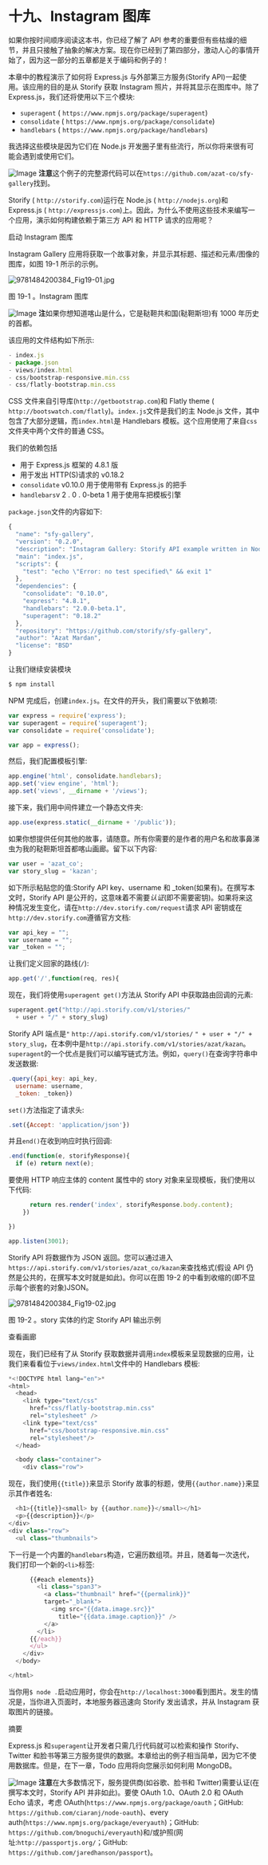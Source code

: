 # 十九、Instagram 图库

如果你按时间顺序阅读这本书，你已经了解了 API 参考的重要但有些枯燥的细节，并且只接触了抽象的解决方案。现在你已经到了第四部分，激动人心的事情开始了，因为这一部分的五章都是关于编码和例子的！

本章中的教程演示了如何将 Express.js 与外部第三方服务(Storify API)一起使用。该应用的目的是从 Storify 获取 Instagram 照片，并将其显示在图库中。除了 Express.js，我们还将使用以下三个模块:

*   `superagent` ( `https://www.npmjs.org/package/superagent`)
*   `consolidate` ( `https://www.npmjs.org/package/consolidate`)
*   `handlebars` ( `https://www.npmjs.org/package/handlebars`)

我选择这些模块是因为它们在 Node.js 开发圈子里有些流行，所以你将来很有可能会遇到或使用它们。

![Image](img/sq.jpg) **注意**这个例子的完整源代码可以在`https://github.com/azat-co/sfy-gallery`找到。

Storify ( `http://storify.com`)运行在 Node.js ( `http://nodejs.org`)和 Express.js ( `http://expressjs.com`)上。因此，为什么不使用这些技术来编写一个应用，演示如何构建依赖于第三方 API 和 HTTP 请求的应用呢？

启动 Instagram 图库

Instagram Gallery 应用将获取一个故事对象，并显示其标题、描述和元素/图像的图库，如图 19-1 所示的示例。

![9781484200384_Fig19-01.jpg](img/9781484200384_Fig19-01.jpg)

图 19-1 。Instagram 图库

![Image](img/sq.jpg) **注**如果你想知道喀山是什么，它是鞑靼共和国(鞑靼斯坦)有 1000 年历史的首都。

该应用的文件结构如下所示:

```js
- index.js
- package.json
- views/index.html
- css/bootstrap-responsive.min.css
- css/flatly-bootstrap.min.css

```

CSS 文件来自引导库(`http://getbootstrap.com`)和 Flatly theme ( `http://bootswatch.com/flatly`)。`index.js`文件是我们的主 Node.js 文件，其中包含了大部分逻辑，而`index.html`是 Handlebars 模板。这个应用使用了来自`css`文件夹中两个文件的普通 CSS。

我们的依赖包括

*   用于 Express.js 框架的 4.8.1 版
*   用于发出 HTTP(S)请求的 v0.18.2
*   `consolidate` v0.10.0 用于使用带有 Express.js 的把手
*   `handlebars`v 2 . 0 . 0-beta 1 用于使用车把模板引擎

`package.json`文件的内容如下:

```js
{
  "name": "sfy-gallery",
  "version": "0.2.0",
  "description": "Instagram Gallery: Storify API example written in Node.js",
  "main": "index.js",
  "scripts": {
    "test": "echo \"Error: no test specified\" && exit 1"
  },
  "dependencies": {
    "consolidate": "0.10.0",
    "express": "4.8.1",
    "handlebars": "2.0.0-beta.1",
    "superagent": "0.18.2"
  },
  "repository": "https://github.com/storify/sfy-gallery",
  "author": "Azat Mardan",
  "license": "BSD"
}

```

让我们继续安装模块

```js
$ npm install

```

NPM 完成后，创建`index.js`。在文件的开头，我们需要以下依赖项:

```js
var express = require('express');
var superagent = require('superagent');
var consolidate = require('consolidate');

var app = express();

```

然后，我们配置模板引擎:

```js
app.engine('html', consolidate.handlebars);
app.set('view engine', 'html');
app.set('views', __dirname + '/views');

```

接下来，我们用中间件建立一个静态文件夹:

```js
app.use(express.static(__dirname + '/public'));

```

如果你想提供任何其他的故事，请随意。所有你需要的是作者的用户名和故事鼻涕虫为我的鞑靼斯坦首都喀山画廊。留下以下内容:

```js
var user = 'azat_co';
var story_slug = 'kazan';

```

如下所示粘贴您的值:Storify API key、username 和 _token(如果有)。在撰写本文时，Storify API 是公开的，这意味着不需要*认证*(即不需要密钥)。如果将来这种情况发生变化，请在`http://dev.storify.com/request`请求 API 密钥或在`http://dev.storify.com`遵循官方文档:

```js
var api_key = "";
var username = "";
var _token = "";

```

让我们定义回家的路线(`/`):

```js
app.get('/',function(req, res){

```

现在，我们将使用`superagent get()`方法从 Storify API 中获取路由回调的元素:

```js
superagent.get("http://api.storify.com/v1/stories/"
  + user + "/" + story_slug)

```

Storify API 端点是`"` `http://api.storify.com/v1/stories/` `" + user + "/" + story_slug`，在本例中是`http://api.storify.com/v1/stories/azat/kazan`。`superagent`的一个优点是我们可以编写链式方法。例如，`query()`在查询字符串中发送数据:

```js
.query({api_key: api_key,
  username: username,
  _token: _token})

```

`set()`方法指定了请求头:

```js
.set({Accept: 'application/json'})

```

并且`end()`在收到响应时执行回调:

```js
.end(function(e, storifyResponse){
  if (e) return next(e);

```

要使用 HTTP 响应主体的 content 属性中的 story 对象来呈现模板，我们使用以下代码:

```js
      return res.render('index', storifyResponse.body.content);
    })

})

app.listen(3001);

```

Storify API 将数据作为 JSON 返回。您可以通过进入`https://api.storify.com/v1/stories/azat_co/kazan`来查找格式(假设 API 仍然是公共的，在撰写本文时就是如此)。你可以在图 19-2 的中看到收缩的(即不显示每个嵌套的对象)JSON。

![9781484200384_Fig19-02.jpg](img/9781484200384_Fig19-02.jpg)

图 19-2 。story 实体的约定 Storify API 输出示例

查看画廊

现在，我们已经有了从 Storify 获取数据并调用`index`模板来呈现数据的应用，让我们来看看位于`views/index.html`文件中的 Handlebars 模板:

```js
*<!DOCTYPE html lang="en">*
<html>
  <head>
    <link type="text/css"
      href="css/flatly-bootstrap.min.css"
      rel="stylesheet" />
    <link type="text/css"
      href="css/bootstrap-responsive.min.css"
      rel="stylesheet"/>
  </head>

  <body class="container">
    <div class="row">

```

现在，我们使用`{{title}}`来显示 Storify 故事的标题，使用`{{author.name}}`来显示其作者姓名:

```js
  <h1>{{title}}<small> by {{author.name}}</small></h1>
  <p>{{description}}</p>
</div>
<div class="row">
  <ul class="thumbnails">

```

下一行是一个内置的`handlebars`构造，它遍历数组项。并且，随着每一次迭代，我们打印一个新的`<li>`标签:

```js
      {{#each elements}}
        <li class="span3">
          <a class="thumbnail" href="{{permalink}}"
          target="_blank">
            <img src="{{data.image.src}}"
              title="{{data.image.caption}}" />
          </a>
        </li>
      {{/each}}
      </ul>
    </div>
  </body>

</html>

```

当你用`$ node .`启动应用时，你会在`http://localhost:3000`看到图片。发生的情况是，当你进入页面时，本地服务器迅速向 Storify 发出请求，并从 Instagram 获取图片的链接。

摘要

Express.js 和`superagent`让开发者只需几行代码就可以检索和操作 Storify、Twitter 和脸书等第三方服务提供的数据。本章给出的例子相当简单，因为它不使用数据库。但是，在下一章，Todo 应用将向您展示如何利用 MongoDB。

![Image](img/sq.jpg) **注意**在大多数情况下，服务提供商(如谷歌、脸书和 Twitter)需要认证(在撰写本文时，Storify API 并非如此)。要使 OAuth 1.0、OAuth 2.0 和 OAuth Echo 请求，考虑 OAuth(`https://www.npmjs.org/package/oauth`；GitHub: `https://github.com/ciaranj/node-oauth`)、every auth(`https://www.npmjs.org/package/everyauth`)；GitHub: `https://github.com/bnoguchi/everyauth`)和/或护照(网址:`http://passportjs.org/`；GitHub: `https://github.com/jaredhanson/passport`)。